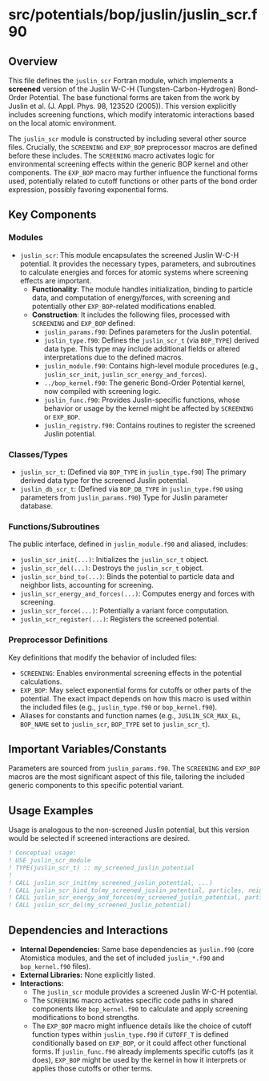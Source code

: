 # src/potentials/bop/juslin/juslin_scr.f90

## Overview

This file defines the `juslin_scr` Fortran module, which implements a **screened** version of the Juslin W-C-H (Tungsten-Carbon-Hydrogen) Bond-Order Potential. The base functional forms are taken from the work by Juslin et al. (J. Appl. Phys. 98, 123520 (2005)). This version explicitly includes screening functions, which modify interatomic interactions based on the local atomic environment.

The `juslin_scr` module is constructed by including several other source files. Crucially, the `SCREENING` and `EXP_BOP` preprocessor macros are defined before these includes. The `SCREENING` macro activates logic for environmental screening effects within the generic BOP kernel and other components. The `EXP_BOP` macro may further influence the functional forms used, potentially related to cutoff functions or other parts of the bond order expression, possibly favoring exponential forms.

## Key Components

### Modules

*   `juslin_scr`: This module encapsulates the screened Juslin W-C-H potential. It provides the necessary types, parameters, and subroutines to calculate energies and forces for atomic systems where screening effects are important.
    *   **Functionality**: The module handles initialization, binding to particle data, and computation of energy/forces, with screening and potentially other `EXP_BOP`-related modifications enabled.
    *   **Construction**: It includes the following files, processed with `SCREENING` and `EXP_BOP` defined:
        *   `juslin_params.f90`: Defines parameters for the Juslin potential.
        *   `juslin_type.f90`: Defines the `juslin_scr_t` (via `BOP_TYPE`) derived data type. This type may include additional fields or altered interpretations due to the defined macros.
        *   `juslin_module.f90`: Contains high-level module procedures (e.g., `juslin_scr_init`, `juslin_scr_energy_and_forces`).
        *   `../bop_kernel.f90`: The generic Bond-Order Potential kernel, now compiled with screening logic.
        *   `juslin_func.f90`: Provides Juslin-specific functions, whose behavior or usage by the kernel might be affected by `SCREENING` or `EXP_BOP`.
        *   `juslin_registry.f90`: Contains routines to register the screened Juslin potential.

### Classes/Types

*   `juslin_scr_t`: (Defined via `BOP_TYPE` in `juslin_type.f90`) The primary derived data type for the screened Juslin potential.
*   `juslin_db_scr_t`: (Defined via `BOP_DB_TYPE` in `juslin_type.f90` using parameters from `juslin_params.f90`) Type for Juslin parameter database.

### Functions/Subroutines

The public interface, defined in `juslin_module.f90` and aliased, includes:
*   `juslin_scr_init(...)`: Initializes the `juslin_scr_t` object.
*   `juslin_scr_del(...)`: Destroys the `juslin_scr_t` object.
*   `juslin_scr_bind_to(...)`: Binds the potential to particle data and neighbor lists, accounting for screening.
*   `juslin_scr_energy_and_forces(...)`: Computes energy and forces with screening.
*   `juslin_scr_force(...)`: Potentially a variant force computation.
*   `juslin_scr_register(...)`: Registers the screened potential.

### Preprocessor Definitions

Key definitions that modify the behavior of included files:
*   `SCREENING`: Enables environmental screening effects in the potential calculations.
*   `EXP_BOP`: May select exponential forms for cutoffs or other parts of the potential. The exact impact depends on how this macro is used within the included files (e.g., `juslin_type.f90` or `bop_kernel.f90`).
*   Aliases for constants and function names (e.g., `JUSLIN_SCR_MAX_EL`, `BOP_NAME` set to `juslin_scr`, `BOP_TYPE` set to `juslin_scr_t`).

## Important Variables/Constants

Parameters are sourced from `juslin_params.f90`. The `SCREENING` and `EXP_BOP` macros are the most significant aspect of this file, tailoring the included generic components to this specific potential variant.

## Usage Examples

Usage is analogous to the non-screened Juslin potential, but this version would be selected if screened interactions are desired.

```fortran
! Conceptual usage:
! USE juslin_scr_module
! TYPE(juslin_scr_t) :: my_screened_juslin_potential
!
! CALL juslin_scr_init(my_screened_juslin_potential, ...)
! CALL juslin_scr_bind_to(my_screened_juslin_potential, particles, neighbor_list)
! CALL juslin_scr_energy_and_forces(my_screened_juslin_potential, particles, neighbor_list, E, F, V)
! CALL juslin_scr_del(my_screened_juslin_potential)
```

## Dependencies and Interactions

*   **Internal Dependencies:** Same base dependencies as `juslin.f90` (core Atomistica modules, and the set of included `juslin_*.f90` and `bop_kernel.f90` files).
*   **External Libraries:** None explicitly listed.
*   **Interactions:**
    *   The `juslin_scr` module provides a screened Juslin W-C-H potential.
    *   The `SCREENING` macro activates specific code paths in shared components like `bop_kernel.f90` to calculate and apply screening modifications to bond strengths.
    *   The `EXP_BOP` macro might influence details like the choice of cutoff function types within `juslin_type.f90` if `CUTOFF_T` is defined conditionally based on `EXP_BOP`, or it could affect other functional forms. If `juslin_func.f90` already implements specific cutoffs (as it does), `EXP_BOP` might be used by the kernel in how it interprets or applies those cutoffs or other terms.
```

